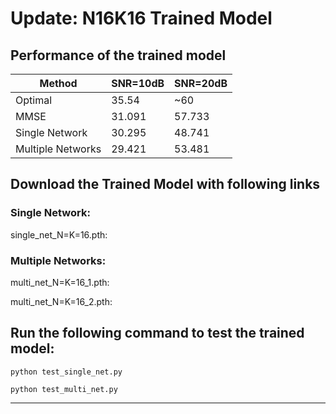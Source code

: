 # Update: N16K16 Trained Model 
## Performance of the trained model

|Method| SNR=10dB |SNR=20dB |
| -------|---|------ |
| Optimal |35.54|~60|
| MMSE |31.091|57.733|
| Single Network |30.295|48.741|
| Multiple Networks |29.421|53.481|

## Download the Trained Model with following links

### Single Network:

single_net_N=K=16.pth: 

### Multiple Networks:

multi_net_N=K=16_1.pth: 

multi_net_N=K=16_2.pth:

## Run the following command to test the trained model:

`python test_single_net.py`

`python test_multi_net.py`


---------------------------------------------------
<!-- 
Train by running the following command:

```
python train.py reward_mode N
```

Number of antennas and users N = 9, 10, 11, 12, 13, 14, 15

reward_mode:

- 3 curriculum learning

- 4 supervised learning + reinforcement learning

|Method| Optimal|MMSE | REINFORCE|Optimal| MMSE | REINFORCE |
| ----------- | -----|------ |-----|------ |-----|------ |
| SNR | SNR=10 dB| SNR=10 dB |SNR=10 dB  |SNR=20 dB|SNR=20 dB| SNR=20 dB|
| N=4 | 9.8|8.36 | 9.8| 19.42 |17.03 | 19.1|
| N=8 | 18.19|15.45 | 17.95|34.5| 31.13 |34.0|
| N=9 | |17.79 | || 34.49 ||
| N=10 |22.89 |19.63 |19.9||37.82|32.921|
| N=11 | |21.56 |||40.68||
| N=12 | 27.10 | 23.49|23.03||44.64|37.2|
| N=13 | |25.32 |||47.39||
| N=14 | 30.2|27.37 |||51.17||
| N=15 | |29.20 |||55.03||
| N=16 |35.5 |31.09 |30.295||57.73|53.481|


 -->
